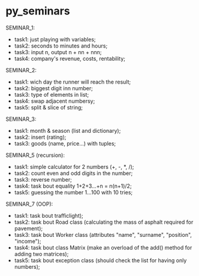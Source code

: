 # py_seminars

SEMINAR_1:
* task1: just playing with variables; 
* task2: seconds to minutes and hours;
* task3: input n, output n + nn + nnn;
* task4: company's revenue, costs, rentability;


SEMINAR_2:
* task1: wich day the runner will reach the result; 
* task2: biggest digit inn number;
* task3: type of elements in list;
* task4: swap adjacent numbersy;
* task5: split & slice of string;

SEMINAR_3:
* task1: month & season (list and dictionary); 
* task2: insert (rating);
* task3: goods (name, price...) with tuples;

SEMINAR_5 (recursion):
* task1: simple calculator for 2 numbers (+, -, *, /); 
* task2: count even and odd digits in the number;
* task3: reverse number;
* task4: task bout equality 1+2+3...+n = n(n+1)/2;
* task5: guessing the number 1...100 with 10 tries;

SEMINAR_7 (OOP):
* task1: task bout trafficlight); 
* task2: task bout Road class (calculating the mass of asphalt required for pavement);
* task3: task bout Worker class (attributes "name", "surname", "position", "income");
* task4: task bout class Matrix (make an overload of the add() method for adding two matrices);
* task5: task bout exception class (should check the list for having only numbers);
